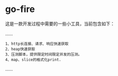 # go-fire

这是一款开发过程中需要的一些小工具，当前包含如下：

......

```
1、http长连接、请求、响应快速获取
2、heap快速获取
3、压测脚本，提供限定时间限定并发的压测。
4、map、slice的格式化print.
```

......